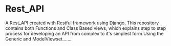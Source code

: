 # Rest_API
A Rest_API created with Restful framework using Django, This repository contains both Functions and Class Based views, which explains step to step process for developing an API from complex to it's simplest form Using the Generic and ModelViewset.......
